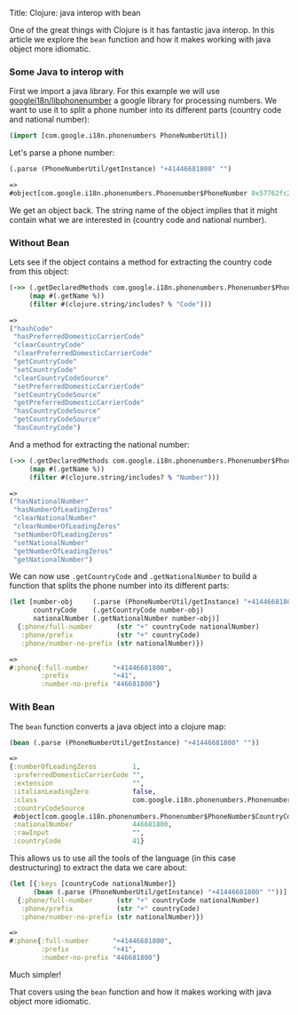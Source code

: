 Title: Clojure: java interop with bean

One of the great things with Clojure is it has fantastic java interop. In this article we explore the `bean` function and how it makes working with java object more idiomatic.

### Some Java to interop with

First we import a java library. For this example we will use  [googlei18n/libphonenumber](https://github.com/googlei18n/libphonenumber/tree/master/java/libphonenumber/src/com/google/i18n/phonenumbers) a google library for processing numbers. We want to use it to split a phone number into its different parts (country code and national number):

```Clojure
(import [com.google.i18n.phonenumbers PhoneNumberUtil])
```

Let's parse a phone number:

```Clojure
(.parse (PhoneNumberUtil/getInstance) "+41446681800" "")

=>
#object[com.google.i18n.phonenumbers.Phonenumber$PhoneNumber 0x57762fc2 "Country Code: 41 National Number: 446681800"]
```

We get an object back. The string name of the object implies that it might contain what we are interested in (country code and national number).

### Without Bean

Lets see if the object contains a method for extracting the country code from this object:

```Clojure
(->> (.getDeclaredMethods com.google.i18n.phonenumbers.Phonenumber$PhoneNumber)
     (map #(.getName %))
     (filter #(clojure.string/includes? % "Code")))

=>
("hashCode"
 "hasPreferredDomesticCarrierCode"
 "clearCountryCode"
 "clearPreferredDomesticCarrierCode"
 "getCountryCode"
 "setCountryCode"
 "clearCountryCodeSource"
 "setPreferredDomesticCarrierCode"
 "setCountryCodeSource"
 "getPreferredDomesticCarrierCode"
 "hasCountryCodeSource"
 "getCountryCodeSource"
 "hasCountryCode")
```

And a method for extracting the national number:

```Clojure
(->> (.getDeclaredMethods com.google.i18n.phonenumbers.Phonenumber$PhoneNumber)
     (map #(.getName %))
     (filter #(clojure.string/includes? % "Number")))

=>
("hasNationalNumber"
 "hasNumberOfLeadingZeros"
 "clearNationalNumber"
 "clearNumberOfLeadingZeros"
 "setNumberOfLeadingZeros"
 "setNationalNumber"
 "getNumberOfLeadingZeros"
 "getNationalNumber")
 ```

We can now use `.getCountryCode` and `.getNationalNumber` to build a function that splits the phone number into its different parts:

```Clojure
(let [number-obj     (.parse (PhoneNumberUtil/getInstance) "+41446681800" "")
      countryCode    (.getCountryCode number-obj)
      nationalNumber (.getNationalNumber number-obj)]
  {:phone/full-number      (str "+" countryCode nationalNumber)
   :phone/prefix           (str "+" countryCode)
   :phone/number-no-prefix (str nationalNumber)})

=>
#:phone{:full-number      "+41446681800",
        :prefix           "+41",
        :number-no-prefix "446681800"}
```

### With Bean

The `bean` function converts a java object into a clojure map:

```Clojure
(bean (.parse (PhoneNumberUtil/getInstance) "+41446681800" ""))

=>
{:numberOfLeadingZeros         1,
 :preferredDomesticCarrierCode "",
 :extension                    "",
 :italianLeadingZero           false,
 :class                        com.google.i18n.phonenumbers.Phonenumber$PhoneNumber,
 :countryCodeSource
 #object[com.google.i18n.phonenumbers.Phonenumber$PhoneNumber$CountryCodeSource 0x2724e628 "UNSPECIFIED"],
 :nationalNumber               446681800,
 :rawInput                     "",
 :countryCode                  41}
```

This allows us to use all the tools of the language (in this case destructuring) to extract the data we care about:

```Clojure
(let [{:keys [countryCode nationalNumber]}
      (bean (.parse (PhoneNumberUtil/getInstance) "+41446681800" ""))]
  {:phone/full-number      (str "+" countryCode nationalNumber)
   :phone/prefix           (str "+" countryCode)
   :phone/number-no-prefix (str nationalNumber)})

=>
#:phone{:full-number      "+41446681800",
        :prefix           "+41",
        :number-no-prefix "446681800"}
```

Much simpler!

That covers using the `bean` function and how it makes working with java object more idiomatic.
